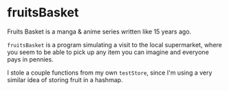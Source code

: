 fruitsBasket
============

Fruits Basket is a manga & anime series written like 15 years ago.

`fruitsBasket` is a program simulating a visit to the local supermarket, where
you seem to be able to pick up any item you can imagine and everyone pays in
pennies.

I stole a couple functions from my own `testStore`, since I'm using a very
similar idea of storing fruit in a hashmap.
